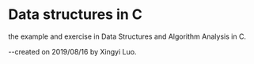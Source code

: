# Data structures in C
the example and exercise in Data Structures and Algorithm Analysis in C.

--created on 2019/08/16 by Xingyi Luo.
